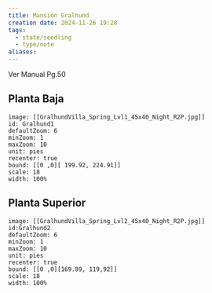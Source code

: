 ```yaml
---
title: Mansión Gralhund
creation date: 2024-11-26 19:28
tags:
  - state/seedling
  - type/note
aliases:
---
```


Ver Manual Pg.50

## Planta Baja

```leaflet
image: [[GralhundVilla_Spring_Lvl1_45x40_Night_R2P.jpg]]
id: Gralhund1
defaultZoom: 6
minZoom: 1
maxZoom: 10
unit: pies
recenter: true
bound: [[0 ,0][ 199.92, 224.91]]
scale: 18
width: 100%
```



## Planta Superior


```leaflet
image: [[GralhundVilla_Spring_Lvl2_45x40_Night_R2P.jpg]]
id:Gralhund2
defaultZoom: 6
minZoom: 1
maxZoom: 10
unit: pies
recenter: true
bound: [[0 ,0][169.89, 119,92]]
scale: 18
width: 100%
```
